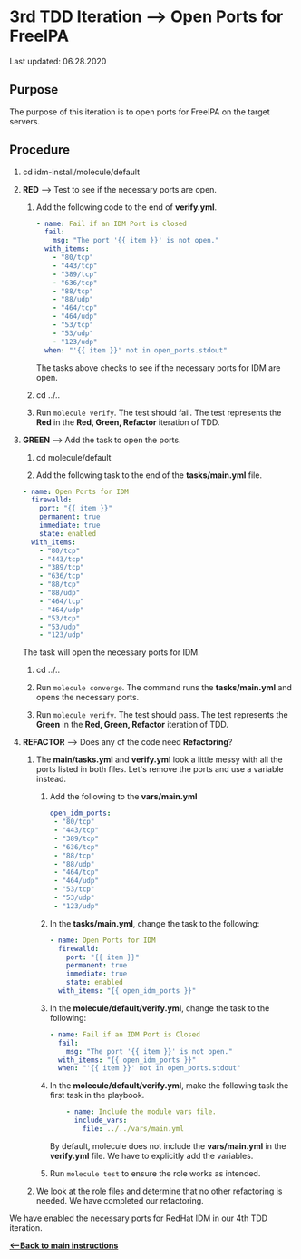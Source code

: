 # 3rd TDD Iteration --> Open Ports for FreeIPA

Last updated: 06.28.2020

## Purpose

The purpose of this iteration is to open ports for FreeIPA on the target servers.

## Procedure
1. cd idm-install/molecule/default

1. **RED** --> Test to see if the necessary ports are open.
    
    1. Add the following code to the end of **verify.yml**.
        
        ```yaml
        - name: Fail if an IDM Port is closed
          fail:
            msg: "The port '{{ item }}' is not open."
          with_items:
            - "80/tcp"
            - "443/tcp"
            - "389/tcp"
            - "636/tcp"
            - "88/tcp"
            - "88/udp"
            - "464/tcp"
            - "464/udp"
            - "53/tcp"
            - "53/udp"
            - "123/udp"
          when: "'{{ item }}' not in open_ports.stdout"

        ```
           
        The tasks above checks to see if the necessary ports for IDM are open.
        
    1. cd ../..
    1. Run `molecule verify`.  The test should fail.  The test represents
       the **Red** in the **Red, Green, Refactor** iteration of TDD.

1. **GREEN** --> Add the task to open the ports.
     
    1. cd molecule/default
        
    1. Add the following task to the end of the **tasks/main.yml** file.
        
    ```yaml
    - name: Open Ports for IDM
      firewalld:
        port: "{{ item }}"
        permanent: true
        immediate: true
        state: enabled
      with_items:
        - "80/tcp"
        - "443/tcp"
        - "389/tcp"
        - "636/tcp"
        - "88/tcp"
        - "88/udp"
        - "464/tcp"
        - "464/udp"
        - "53/tcp"
        - "53/udp"
        - "123/udp"         
    ```   
           
    The task will open the necessary ports for IDM.
        
    1. cd ../..
    
    1. Run `molecule converge`.  The command runs the **tasks/main.yml**
    and opens the necessary ports.
    
    1. Run `molecule verify`. The test should pass.  The test represents
    the **Green** in the **Red, Green, Refactor** iteration of TDD.

1. **REFACTOR** --> Does any of the code need **Refactoring**?

    1. The **main/tasks.yml** and **verify.yml** look a 
    little messy with all the ports listed in both files.
    Let's remove the ports and use a variable instead.
    
        1. Add the following to the **vars/main.yml**
        
            ```yaml
           open_idm_ports:
             - "80/tcp"
             - "443/tcp"
             - "389/tcp"
             - "636/tcp"
             - "88/tcp"
             - "88/udp"
             - "464/tcp"
             - "464/udp"
             - "53/tcp"
             - "53/udp"
             - "123/udp"
           ```
        1. In the **tasks/main.yml**, change the task to the following:
        
            ```yaml
            - name: Open Ports for IDM
              firewalld:
                port: "{{ item }}"
                permanent: true
                immediate: true
                state: enabled
              with_items: "{{ open_idm_ports }}"
           ```
        
        1. In the **molecule/default/verify.yml**, change the task to the following:
        
            ```yaml
            - name: Fail if an IDM Port is Closed
              fail:
                msg: "The port '{{ item }}' is not open."
              with_items: "{{ open_idm_ports }}"
              when: "'{{ item }}' not in open_ports.stdout"
           ```
       
        1. In the **molecule/default/verify.yml**, make the following task the
        first task in the playbook.
        
           ```yaml
               - name: Include the module vars file.
                 include_vars:
                   file: ../../vars/main.yml
           ```  
         
           By default, molecule does not include the **vars/main.yml** in the
           **verify.yml** file.  We have to explicitly add the variables.
        
        1. Run `molecule test` to ensure the role works as intended.
         
    1. We look at the role files and determine that no other refactoring is needed.
    We have completed our refactoring.
 
We have enabled the necessary ports for RedHat IDM in our 4th TDD iteration.

[**<--Back to main instructions**](../readme.md#4thTDD)